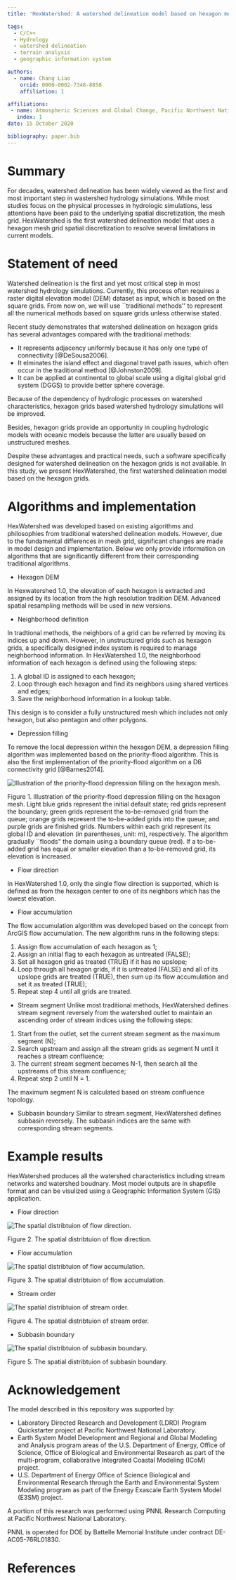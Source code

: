 ```yaml
---
title: 'HexWatershed: A watershed delineation model based on hexagon mesh grid'

tags:
  - C/C++
  - Hydrology
  - watershed delineation
  - terrain analysis
  - geographic information system

authors:
  - name: Chang Liao
    orcid: 0000-0002-7348-8858    
    affiliation: 1

affiliations:
 - name: Atmospheric Sciences and Global Change, Pacific Northwest National Laboratory, Richland, WA, USA
   index: 1 
date: 15 October 2020

bibliography: paper.bib
---
```


# Summary

For decades, watershed delineation has been widely viewed as the first and most important step in wastershed hydrology simulations. While most studies focus on the physical processes in hydrologic simulations, less attentions have been paid to the underlying spatial discretization, the mesh grid.  HexWatershed is the first watershed delineation model that uses a hexagon mesh grid spatial discretization to resolve several limitations in current models.

# Statement of need

Watershed delineation is the first and yet most critical step in most watershed hydrology simulations. Currently, this process often requires a raster digital elevation model (DEM) dataset as input, which is based on the square grids. 
From now on, we will use ``traditional methods'' to represent all the numerical methods based on square grids unless otherwise stated.

Recent study demonstrates that watershed delineation on hexagon grids has several advantages compared with the traditional methods:

* It represents adjacency uniformly because it has only one type of connectivity [@DeSousa2006].
* It elminates the island effect and diagonal travel path issues, which often occur in the traditional method [@Johnston2009].
* It can be applied at continental to global scale using a digital global grid system (DGGS) to provide better sphere coverage.

Because of the dependency of hydrologic processes on watershed characteristics, hexagon grids based watershed hydrology simulations will be improved.

Besides, hexagon grids provide an opportunity in coupling hydrologic models with oceanic models because the latter are usually based on unstructured meshes.

Despite these advantages and practical needs, such a software specifically designed for watershed delineation on the hexagon grids is not available.
In this study, we present HexWatershed, the first watershed delineation model based on the hexagon grids.

# Algorithms and implementation

HexWatershed was developed based on existing algorithms and philosophies from traditional watershed delineation models. However, due to the fundamental differences in mesh grid, significant changes are made in model design and implementation. Below we only provide information on algorithms that are significantly different from their corresponding traditional algorithms.

* Hexagon DEM

In Hexwatershed 1.0, the elevation of each hexagon is extracted and assigned by its location from the high resolution tradition DEM. Advanced spatial resampling methods will be used in new versions.

* Neighborhood definition

In tradtional methods, the neighbors of a grid can be referred by moving its indices up and down. However, in unstructured grids such as hexagon grids, a specifically designed index system is required to manage neighborhood information. In HexWatershed 1.0, the neighborhood information of each hexagon is defined using the following steps:

1. A global ID is assigned to each hexagon;
2. Loop through each hexagon and find its neighbors using shared vertices and edges;
3. Save the neighborhood information in a lookup table.

This design is to consider a fully unstructured mesh which includes not only hexagon, but also pentagon and other polygons.
  
* Depression filling

To remove the local depression within the hexagon DEM, a depression filling algorithm was implemented based on the priority-flood algorithm. This is also the first implementation of the priority-flood algorithm on a D6 connectivity grid [@Barnes2014]. 

![Illustration of the priority-flood depression filling on the hexagon mesh.](https://github.com/pnnl/hexwatershed/blob/master/algorithm/depression_filling.png?raw=true)

Figure 1. Illustration of the priority-flood depression filling on the hexagon mesh. Light blue grids represent the initial default state; red grids represent the boundary; green grids represent the to-be-removed grid from the queue; orange grids represent the to-be-added grids into the queue; and purple grids are finished grids. Numbers within each grid represent its global ID and elevation (in parentheses, unit: m), respectively. The algorithm gradually ``floods" the domain using a boundary queue (red). If a to-be-added grid has equal or smaller elevation than a to-be-removed grid, its elevation is increased. 

* Flow direction

In HexWatershed 1.0, only the single flow direction is supported, which is defined as from the hexagon center to one of its neighbors which has the lowest elevation.

* Flow accumulation

The flow accumulation algorithm was developed based on the concept from ArcGIS flow accumulation. The new algorithm runs in the following steps:

1. Assign flow accumulation of each hexagon as 1;
2. Assign an initial flag to each hexagon as untreated (FALSE);
3. Set all hexagon grid as treated (TRUE) if it has no upslope;
4. Loop through all hexagon grids, if it is untreated (FALSE) and all of its upslope grids are treated (TRUE), then sum up its flow accumulation and set it as treated (TRUE);
5. Repeat step 4 until all grids are treated.

* Stream segment
Unlike most traditional methods, HexWatershed defines stream segment reversely from the watershed outlet to maintain an ascending order of stream indices using the following steps:

1. Start from the outlet, set the current stream segment as the maximum segment (N);
2. Search upstream and assign all the stream grids as segment N until it reaches a stream confluence;
3. The current stream segment becomes N-1, then search all the upstreams of this stream confluence;
4. Repeat step 2 until N = 1.

The maximum segment N is calculated based on stream confluence topology.

* Subbasin boundary
Similar to stream segment, HexWatershed defines subbasin reversely. The subbasin indices are the same with corresponding stream segments.

# Example results

HexWatershed produces all the watershed characteristics including stream networks and watershed boudnary.
Most model outputs are in shapefile format and can be visulized using a Geographic Information System (GIS) application.

* Flow direction

![The spatial distribtuion of flow direction.](https://github.com/pnnl/hexwatershed/blob/master/example/columbia_basin_flat/output/cbf_flow_direction_90_full.png?raw=true)

Figure 2. The spatial distribtuion of flow direction.

* Flow accumulation

![The spatial distribtuion of flow accumulation.](https://github.com/pnnl/hexwatershed/blob/master/example/columbia_basin_flat/output/cbf_flow_accumulation_90_full.png?raw=true)

Figure 3. The spatial distribtuion of flow accumulation.

* Stream order

![The spatial distribtuion of stream order.](https://github.com/pnnl/hexwatershed/blob/master/example/columbia_basin_flat/output/cbf_stream_order_90_full.png?raw=true)

Figure 4. The spatial distribtuion of stream order.

* Subbasin boundary

![The spatial distribtuion of subbasin boundary.](https://github.com/pnnl/hexwatershed/blob/master/example/columbia_basin_flat/output/cbf_subbasin_90_full.png?raw=true)

Figure 5. The spatial distribtuion of subbasin boundary.


# Acknowledgement

The model described in this repository was supported by:

* Laboratory Directed Research and Development (LDRD) Program Quickstarter project at Pacific Northwest National Laboratory. 
* Earth System Model Development and Regional and Global Modeling and Analysis program areas of the U.S. Department of Energy, Office of Science, Office of Biological and Environmental Research as part of the multi-program, collaborative Integrated Coastal Modeling (ICoM) project.
* U.S. Department of Energy Office of Science Biological and Environmental Research through the Earth and Environmental System Modeling program as part of the Energy Exascale Earth System Model (E3SM) project. 

A portion of this research was performed using PNNL Research Computing at Pacific Northwest National Laboratory. 

PNNL is operated for DOE by Battelle Memorial Institute under contract DE-AC05-76RL01830.

# References

